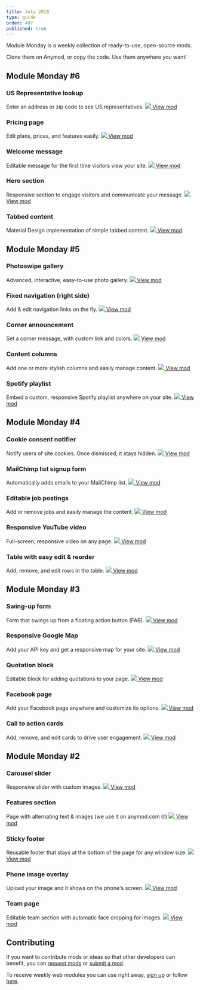 ```yaml
---
title: July 2018
type: guide
order: 497
published: true
---
```


Module Monday is a weekly collection of ready-to-use, open-source mods.

Clone them on Anymod, or copy the code. Use them anywhere you want!

## Module Monday #6

### US Representative lookup
Enter an address or zip code to see US representatives.
<a href="https://anymod.com/mod/kbmln?v=20">
  <img src="https://res.cloudinary.com/component/image/upload/v1532728847/representative_50_nsdmi4.gif"/>
</a>
<a class="button" href="https://anymod.com/mod/kbmln?v=20">View mod</a>

### Pricing page
Edit plans, prices, and features easily.
<a href="https://anymod.com/mod/lrndo?v=20&h1=78&h2=100">
  <img src="https://res.cloudinary.com/component/image/upload/v1532728393/pricing_n8gocx.png"/>
</a>
<a class="button" href="https://anymod.com/mod/lrndo?v=20&h1=78&h2=100">View mod</a>

### Welcome message
Editable message for the first time visitors view your site.
<a href="https://anymod.com/mod/anork?v=20&h1=33&h2=53">
  <img src="https://res.cloudinary.com/component/image/upload/v1532728393/welcome_uyd3sh.png"/>
</a>
<a class="button" href="https://anymod.com/mod/anork?v=20&h1=33&h2=53">View mod</a>

### Hero section
Responsive section to engage visitors and communicate your message.
<a href="https://anymod.com/mod/dbona?h1=50&h2=100&v=20">
  <img src="https://res.cloudinary.com/component/image/upload/v1532728418/hero_zattw8.png"/>
</a>
<a class="button" href="https://anymod.com/mod/dbona?h1=50&h2=100&v=20">View mod</a>

### Tabbed content
Material Design implementation of simple tabbed content.
<a href="https://anymod.com/mod/modrl?h1=50&h2=50&v=20">
  <img src="https://res.cloudinary.com/component/image/upload/v1532728394/tabs_q0ce4s.png"/>
</a>
<a class="button" href="https://anymod.com/mod/modrl?h1=50&h2=50&v=20">View mod</a>

## Module Monday #5

### Photoswipe gallery
Advanced, interactive, easy-to-use photo gallery.
<a href="https://anymod.com/mod/andkk?h1=48&h2=48&v=20">
  <img src="https://res.cloudinary.com/component/image/upload/v1532122031/photoswipe_mpmobd.gif"/>
</a>
<a class="button" href="https://anymod.com/mod/andkk?h1=48&h2=48&v=20">View mod</a>

### Fixed navigation (right side)
Add & edit navigation links on the fly.
<a href="https://anymod.com/mod/lromo?v=20">
  <img src="https://res.cloudinary.com/component/image/upload/v1532123748/sidenav_ahqm8f.png"/>
</a>
<a class="button" href="https://anymod.com/mod/lromo?v=20">View mod</a>

### Corner announcement
Set a corner message, with custom link and colors.
<a href="https://anymod.com/mod/dboaa?h1=50&h2=100&v=20">
  <img src="https://res.cloudinary.com/component/image/upload/v1532122020/corner-ribbon_cozyoa.png"/>
</a>
<a class="button" href="https://anymod.com/mod/dboaa?h1=50&h2=100&v=20">View mod</a>

### Content columns
Add one or more stylish columns and easily manage content.
<a href="https://anymod.com/mod/modbl?v=20">
  <img src="https://res.cloudinary.com/component/image/upload/v1532122024/content-columns_xgurzd.png"/>
</a>
<a class="button" href="https://anymod.com/mod/modbl?v=20">View mod</a>

### Spotify playlist
Embed a custom, responsive Spotify playlist anywhere on your site.
<a href="https://anymod.com/mod/nmlda?v=20">
  <img src="https://res.cloudinary.com/component/image/upload/v1532122020/spotify_kfkhnh.png"/>
</a>
<a class="button" href="https://anymod.com/mod/nmlda?v=20">View mod</a>

## Module Monday #4

### Cookie consent notifier
Notify users of site cookies. Once dismissed, it stays hidden.
<a href="https://anymod.com/mod/anddn?v=20">
  <img src="https://res.cloudinary.com/component/image/upload/v1531358306/cookie_vjk7tk.gif"/>
</a>
<a class="button" href="https://anymod.com/mod/anddn?v=20">View mod</a>

### MailChimp list signup form
Automatically adds emails to your MailChimp list.
<a href="https://anymod.com/mod/rdllk?v=20">
  <img src="https://res.cloudinary.com/component/image/upload/v1531358306/mailchimp-signup_phobz1.png"/>
</a>
<a class="button" href="https://anymod.com/mod/rdllk?v=20">View mod</a>

### Editable job postings
Add or remove jobs and easily manage the content.
<a href="https://anymod.com/mod/onmmk?v=20">
  <img src="https://res.cloudinary.com/component/image/upload/v1531358306/job-posting_c5jsep.png"/>
</a>
<a class="button" href="https://anymod.com/mod/onmmk?v=20">View mod</a>

### Responsive YouTube video
Full-screen, responsive video on any page.
<a href="https://anymod.com/mod/mordb?v=20">
  <img src="https://res.cloudinary.com/component/image/upload/v1531358307/youtube_l3iqku.png"/>
</a>
<a class="button" href="https://anymod.com/mod/mordb?v=20">View mod</a>

### Table with easy edit & reorder
Add, remove, and edit rows in the table.
<a href="https://anymod.com/mod/dbnnm?v=20">
  <img src="https://res.cloudinary.com/component/image/upload/v1531358306/table_jd5ssu.png"/>
</a>
<a class="button" href="https://anymod.com/mod/dbnnm?v=20">View mod</a>

## Module Monday #3

### Swing-up form
Form that swings up from a floating action button (FAB).
<a href="https://anymod.com/mod/rdokl?v=20">
  <img src="https://res.cloudinary.com/component/image/upload/v1531154005/form_o6gpp4.gif" style="max-width: 400px;"/>
</a>
<a class="button" href="https://anymod.com/mod/rdokl?v=20">View mod</a>

### Responsive Google Map
Add your API key and get a responsive map for your site.
<a href="https://anymod.com/mod/moamb?v=20">
  <img src="https://res.cloudinary.com/component/image/upload/v1531154005/map_bwlxo1.png"/>
</a>
<a class="button" href="https://anymod.com/mod/moamb?v=20">View mod</a>

### Quotation block
Editable block for adding quotations to your page.
<a href="https://anymod.com/mod/anrlm?v=20">
  <img src="https://res.cloudinary.com/component/image/upload/v1531154004/quotation_m9fhs3.png"/>
</a>
<a class="button" href="https://anymod.com/mod/anrlm?v=20">View mod</a>

### Facebook page
Add your Facebook page anywhere and customize its options.
<a href="https://anymod.com/mod/dbdob?v=20">
  <img src="https://res.cloudinary.com/component/image/upload/v1531154005/facebook_vsz8jt.png"/>
</a>
<a class="button" href="https://anymod.com/mod/dbdob?v=20">View mod</a>

### Call to action cards
Add, remove, and edit cards to drive user engagement.
<a href="https://anymod.com/mod/moadk?v=20">
  <img src="https://res.cloudinary.com/component/image/upload/v1531154005/call-to-action_vaneml.png"/>
</a>
<a class="button" href="https://anymod.com/mod/moadk?v=20">View mod</a>

## Module Monday #2

### Carousel slider
Responsive slider with custom images.
<a href="https://anymod.com/mod/dbdkb?v=20">
  <img src="https://res.cloudinary.com/component/image/upload/v1530209769/slider_gspret.gif"/>
</a>
<a class="button" href="https://anymod.com/mod/dbdkb?v=20">View mod</a>

### Features section
Page with alternating text & images (we use it on anymod.com 🤓)
<a href="https://anymod.com/mod/rdoll?v=20">
  <img src="https://res.cloudinary.com/component/image/upload/v1530209760/feature_c2ehuy.png"/>
</a>
<a class="button" href="https://anymod.com/mod/rdoll?v=20">View mod</a>

### Sticky footer
Reusable footer that stays at the bottom of the page for any window size.
<a href="https://anymod.com/mod/ondrb?v=20">
  <img src="https://res.cloudinary.com/component/image/upload/v1530209760/footer_uqioxn.png"/>
</a>
<a class="button" href="https://anymod.com/mod/ondrb?v=20">View mod</a>

### Phone image overlay
Upload your image and it shows on the phone's screen.
<a href="https://anymod.com/mod/rdoal?v=20">
  <img src="https://res.cloudinary.com/component/image/upload/v1530209760/phone_overlay_es4ezp.png"/>
</a>
<a class="button" href="https://anymod.com/mod/rdoal?v=20">View mod</a>

### Team page
Editable team section with automatic face cropping for images.
<a href="https://anymod.com/mod/moalk?v=20">
  <img src="https://res.cloudinary.com/component/image/upload/v1530209760/team_page_ij8ypx.png"/>
</a>
<a class="button" href="https://anymod.com/mod/moalk?v=20">View mod</a>

## Contributing
If you want to contribute mods or ideas so that other developers can benefit, you can [request mods](https://guide.anymod.com/v1/community/requests.html) or [submit a mod](https://guide.anymod.com/v1/community/contributing.html).

To receive weekly web modules you can use right away, [sign up](https://anymod.com) or follow [here](https://medium.com/anymod).